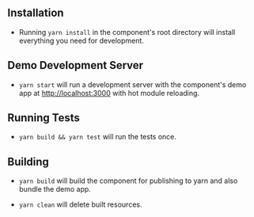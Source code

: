 ## Installation

* Running `yarn install` in the component's root directory will install everything you need for development.

## Demo Development Server

* `yarn start` will run a development server with the component's demo app at [http://localhost:3000](http://localhost:3000) with hot module reloading.

## Running Tests

* `yarn build && yarn test` will run the tests once.

## Building

* `yarn build` will build the component for publishing to yarn and also bundle the demo app.

* `yarn clean` will delete built resources.
